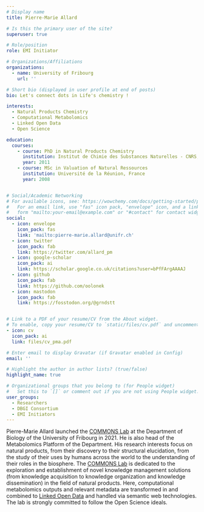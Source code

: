 ```yaml
---
# Display name
title: Pierre-Marie Allard

# Is this the primary user of the site?
superuser: true

# Role/position
role: EMI Initiator

# Organizations/Affiliations
organizations:
  - name: University of Fribourg
    url: ''

# Short bio (displayed in user profile at end of posts)
bio: Let's connect dots in Life's chemistry !

interests:
  - Natural Products Chemistry
  - Computational Metabolomics
  - Linked Open Data
  - Open Science

education:
  courses:
    - course: PhD in Natural Products Chemistry
      institution: Institut de Chimie des Substances Naturelles - CNRS, France
      year: 2011
    - course: MSc in Valuation of Natural Ressources
      institution: Université de la Réunion, France
      year: 2008


# Social/Academic Networking
# For available icons, see: https://wowchemy.com/docs/getting-started/page-builder/#icons
#   For an email link, use "fas" icon pack, "envelope" icon, and a link in the
#   form "mailto:your-email@example.com" or "#contact" for contact widget.
social:
  - icon: envelope
    icon_pack: fas
    link: 'mailto:pierre-marie.allard@unifr.ch'
  - icon: twitter
    icon_pack: fab
    link: https://twitter.com/allard_pm
  - icon: google-scholar
    icon_pack: ai
    link: https://scholar.google.co.uk/citations?user=bPfFArgAAAAJ
  - icon: github
    icon_pack: fab
    link: https://github.com/oolonek
  - icon: mastodon
    icon_pack: fab
    link: https://fosstodon.org/@grndstt


# Link to a PDF of your resume/CV from the About widget.
# To enable, copy your resume/CV to `static/files/cv.pdf` and uncomment the lines below.
- icon: cv
  icon_pack: ai
  link: files/cv_pma.pdf

# Enter email to display Gravatar (if Gravatar enabled in Config)
email: ''

# Highlight the author in author lists? (true/false)
highlight_name: true

# Organizational groups that you belong to (for People widget)
#   Set this to `[]` or comment out if you are not using People widget.
user_groups:
  - Researchers
  - DBGI Consortium
  - EMI Initiators
---
```


Pierre-Marie Allard launched the [COMMONS Lab](https://www.unifr.ch/bio/en/groups/allard/) at the Department of Biology of the University of Fribourg in 2021. He is also head of the Metabolomics Platform of the Department. His research interests focus on natural products, from their discovery to their structural elucidation, from the study of their uses by humans across the world to the understanding of their roles in the biosphere. The [COMMONS Lab](https://www.unifr.ch/bio/en/groups/allard/) is dedicated to the exploration and establishment of novel knowledge management solutions (from knowledge acquisition to knowledge organization and knowledge dissemination) in the field of natural products. Here, computational metabolomics outputs and relevant metadata are transformed in and combined to [Linked Open Data](https://en.wikipedia.org/wiki/Linked_data#Linked_open_data) and handled via semantic web technologies. The lab is strongly committed to follow the Open Science ideals.

